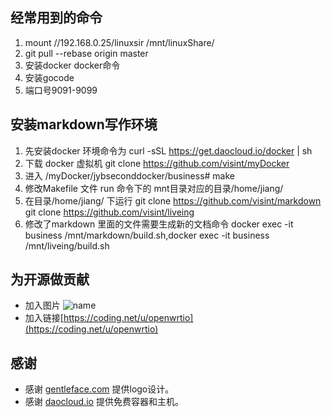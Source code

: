 
## 经常用到的命令
1. mount  //192.168.0.25/linuxsir /mnt/linuxShare/
2. git pull --rebase origin master
3. 安装docker docker命令
4. 安装gocode
5. 端口号9091-9099



## 安装markdown写作环境
1. 先安装docker 环境命令为  curl -sSL https://get.daocloud.io/docker | sh
2. 下载 docker 虚拟机 git clone https://github.com/visint/myDocker
3. 进入 /myDocker/jybseconddocker/business# make
4. 修改Makefile 文件 run 命令下的 mnt目录对应的目录/home/jiang/
5. 在目录/home/jiang/ 下运行 git clone https://github.com/visint/markdown  
                            git clone https://github.com/visint/liveing
6. 修改了markdown 里面的文件需要生成新的文档命令 docker exec -it business /mnt/markdown/build.sh,docker exec -it business /mnt/liveing/build.sh                             

## 为开源做贡献
 * 加入图片 ![name](images/name.png)
 * 加入链接[https://coding.net/u/openwrtio](https://coding.net/u/openwrtio)

## 感谢

 * 感谢 [gentleface.com](http://www.gentleface.com/) 提供logo设计。
 * 感谢 [daocloud.io](https://account.daocloud.io/signup?invite_code=c8bkkhc1uq8i7z8nin93) 提供免费容器和主机。

<!-- 多说评论框 start -->
<div class="ds-thread" data-thread-key="about" data-title="关于我们" data-url="http://openwrt.io/about/"></div>
<!-- 多说评论框 end -->
